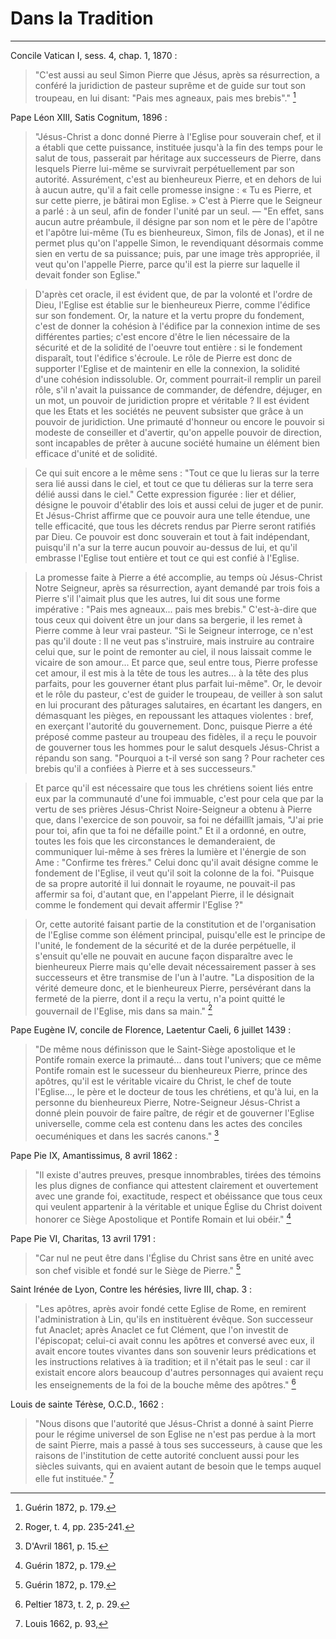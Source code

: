 # Dans la Tradition

***

Concile Vatican I, sess. 4, chap. 1, 1870 :

> "C'est aussi au seul Simon Pierre que Jésus, après sa résurrection, a conféré la juridiction de pasteur suprême et de guide sur tout son troupeau, en lui disant: "Pais mes agneaux, pais mes brebis"." [^1]

[^1]: Guérin 1872, p. 179.

Pape Léon XIII, Satis Cognitum, 1896 :

> "Jésus-Christ a donc donné Pierre à l'Eglise pour souverain chef, et il a établi que cette puissance, instituée jusqu'à la fin des temps pour le salut de tous, passerait par héritage aux successeurs de Pierre, dans lesquels Pierre lui-même se survivrait perpétuellement par son autorité. Assurément, c'est au bienheureux Pierre, et en dehors de lui à aucun autre, qu'il a fait celle promesse insigne : « Tu es Pierre, et sur cette pierre, je bâtirai mon Eglise. » C'est à Pierre que le Seigneur a parlé : à un seul, afin de fonder l'unité par un seul. — "En effet, sans aucun autre préambule, il désigne par son nom et le père de l'apôtre et l'apôtre lui-même (Tu es bienheureux, Simon, fils de Jonas), et il ne permet plus qu'on l'appelle Simon, le revendiquant désormais comme sien en vertu de sa puissance; puis, par une image très appropriée, il veut qu'on l'appelle Pierre, parce qu'il est la pierre sur laquelle il devait fonder son Eglise."

> D'après cet oracle, il est évident que, de par la volonté et l'ordre de Dieu, l'Eglise est établie sur le bienheureux Pierre, comme l'édifice sur son fondement. Or, la nature et la vertu propre du fondement, c'est de donner la cohésion à l'édifice par la connexion intime de ses différentes parties; c'est encore d'être le lien nécessaire de la sécurité et de la solidité de l'oeuvre tout entière : si le fondement disparaît, tout l'édifice s'écroule. Le rôle de Pierre est donc de supporter l'Eglise et de maintenir en elle la connexion, la solidité d'une cohésion indissoluble. Or, comment pourrait-il remplir un pareil rôle, s'il n'avait la puissance de commander, de défendre, déjuger, en un mot, un pouvoir de juridiction propre et véritable ? Il est évident que les Etats et les sociétés ne peuvent subsister que grâce à un pouvoir de juridiction. Une primauté d'honneur ou encore le pouvoir si modeste de conseiller et d'avertir, qu'on appelle pouvoir de direction, sont incapables de prêter à aucune société humaine un élément bien efficace d'unité et de solidité.

> Ce qui suit encore a le même sens : "Tout ce que lu lieras sur la terre sera lié aussi dans le ciel, et tout ce que tu délieras sur la terre sera délié aussi dans le ciel." Cette expression figurée : lier et délier, désigne le pouvoir d'établir des lois et aussi celui de juger et de punir. Et Jésus-Christ affirme que ce pouvoir aura une telle étendue, une telle efficacité, que tous les décrets rendus par Pierre seront ratifiés par Dieu. Ce pouvoir est donc souverain et tout à fait indépendant, puisqu'il n'a sur la terre aucun pouvoir au-dessus de lui, et qu'il embrasse l'Eglise tout entière et tout ce qui est confié à l'Eglise.

> La promesse faite à Pierre a été accomplie, au temps où Jésus-Christ Notre Seigneur, après sa résurrection, ayant demandé par trois fois a Pierre s'il l'aimait plus que les autres, lui dit sous une forme impérative : "Pais mes agneaux... pais mes brebis." C'est-à-dire que tous ceux qui doivent être un jour dans sa bergerie, il les remet à Pierre comme à leur vrai pasteur. "Si le Seigneur interroge, ce n'est pas qu'il doute : Il ne veut pas s'instruire, mais instruire au contraire celui que, sur le point de remonter au ciel, il nous laissait comme le vicaire de son amour... Et parce que, seul entre tous, Pierre professe cet amour, il est mis à la tête de tous les autres... à la tête des plus parfaits, pour les gouverner étant plus parfait lui-même". Or, le devoir et le rôle du pasteur, c'est de guider le troupeau, de veiller à son salut en lui procurant des pâturages salutaires, en écartant les dangers, en démasquant les pièges, en repoussant les attaques violentes : bref, en exerçant l'autorité du gouvernement. Donc, puisque Pierre a été préposé comme pasteur au troupeau des fidèles, il a reçu le pouvoir de gouverner tous les hommes pour le salut desquels Jésus-Christ a répandu son sang. "Pourquoi a t-il versé son sang ? Pour racheter ces brebis qu'il a confiées à Pierre et à ses successeurs."

> Et parce qu'il est nécessaire que tous les chrétiens soient liés entre eux par la communauté d'une foi immuable, c'est pour cela que par la vertu de ses prières Jésus-Christ Noire-Seigneur a obtenu à Pierre que, dans l'exercice de son pouvoir, sa foi ne défaillît jamais, "J'ai prie pour toi, afin que ta foi ne défaille point." Et il a ordonné, en outre, toutes les fois que les circonstances le demanderaient, de communiquer lui-même à ses frères la lumière et l'énergie de son Ame : "Confirme tes frères." Celui donc qu'il avait désigne comme le fondement de l'Eglise, il veut qu'il soit la colonne de la foi. "Puisque de sa propre autorité il lui donnait le royaume, ne pouvait-il pas affermir sa foi, d'autant que, en l'appelant Pierre, il le désignait comme le fondement qui devait affermir l'Eglise ?"

> Or, cette autorité faisant partie de la constitution et de l'organisation de l'Eglise comme son élément principal, puisqu'elle est le principe de l'unité, le fondement de la sécurité et de la durée perpétuelle, il s'ensuit qu'elle ne pouvait en aucune façon disparaître avec le bienheureux Pierre mais qu'elle devait nécessairement passer à ses successeurs et être transmise de l'un à l'autre. "La disposition de la vérité demeure donc, et le bienheureux Pierre, persévérant dans la fermeté de la pierre, dont il a reçu la vertu, n'a point quitté le gouvernail de l'Eglise, mis dans sa main." [^2]

[^2]: Roger, t. 4, pp. 235-241.

Pape Eugène IV, concile de Florence, Laetentur Caeli, 6 juillet 1439 :

> "De même nous définisson que le Saint-Siège apostolique et le Pontife romain exerce la primauté... dans tout l'univers; que ce même Pontife romain est le sucesseur du bienheureux Pierre, prince des apôtres, qu'il est le véritable vicaire du Christ, le chef de toute l'Eglise..., le père et le docteur de tous les chrétiens, et qu'à lui, en la personne du bienheureux Pierre, Notre-Seigneur Jésus-Christ a donné plein pouvoir de faire paître, de régir et de gouverner l'Eglise universelle, comme cela est contenu dans les actes des conciles oecuméniques et dans les sacrés canons." [^3]

[^3]: D'Avril 1861, p. 15.

Pape Pie IX, Amantissimus, 8 avril 1862 :

> "Il existe d'autres preuves, presque innombrables, tirées des témoins les plus dignes de confiance qui attestent clairement et ouvertement avec une grande foi, exactitude, respect et obéissance que tous ceux qui veulent appartenir à la véritable et unique Église du Christ doivent honorer ce Siège Apostolique et Pontife Romain et lui obéir." [^1]

[^1]: Papal Encyclicals, consulté le 10 juillet 2023, traduit par CatholicSede.github.io. Original : "*There are other, almost countless, proofs drawn from the most trustworthy witnesses which clearly and openly testify with great faith, exactitude, respect and obedience that all who want to belong to the true and only Church of Christ must honor and obey this Apostolic See and Roman Pontiff*. [papalencyclicals.net](https://www.papalencyclicals.net/pius09/p9amant2.htm)

Pape Pie VI, Charitas, 13 avril 1791 :

> "Car nul ne peut être dans l'Église du Christ sans être en unité avec son chef visible et fondé sur le Siège de Pierre." [^1]

[^1]: Papal Encyclicals, consulté le 10 juillet 2023, traduit par CatholicSede.github.io. Original : "*For no one can be in the Church of Christ without being in unity with its visible head and founded on the See of Peter*." [papalencyclicals.net](https://www.papalencyclicals.net/pius06/p6charit.htm)

Saint Irénée de Lyon, Contre les hérésies, livre III, chap. 3 :

> "Les apôtres, après avoir fondé cette Eglise de Rome, en remirent l'administration à Lin, qu'ils en instituèrent évêque. Son successeur fut Anaclet; après Anaclet ce fut Clément, que l'on investit de l'épiscopat; celui-ci avait connu les apôtres et conversé avec eux, il avait encore toutes vivantes dans son souvenir leurs prédications et les instructions relatives à ïa tradition; et il n'était pas le seul : car il existait encore alors beaucoup d'autres personnages qui avaient reçu les enseignements de la foi de la bouche même des apôtres." [^4]

[^4]: Peltier 1873, t. 2, p. 29.

Louis de sainte Térèse, O.C.D., 1662 :

> "Nous disons que l'autorité que Jésus-Christ a donné à saint Pierre pour le régime universel de son Eglise ne n'est pas perdue à la mort de saint Pierre, mais a passé à tous ses successeurs, à cause que les raisons de l'institution de cette autorité concluent aussi pour les siècles suivants, qui en avaient autant de besoin que le temps auquel elle fut instituée." [^5]

[^5]: Louis 1662, p. 93,


